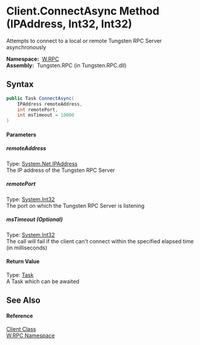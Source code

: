 Client.ConnectAsync Method (IPAddress, Int32, Int32)
====================================================
  Attempts to connect to a local or remote Tungsten RPC Server asynchronously

  **Namespace:**  [W.RPC][1]  
  **Assembly:**  Tungsten.RPC (in Tungsten.RPC.dll)

Syntax
------

```csharp
public Task ConnectAsync(
	IPAddress remoteAddress,
	int remotePort,
	int msTimeout = 10000
)
```

#### Parameters

##### *remoteAddress*
Type: [System.Net.IPAddress][2]  
The IP address of the Tungsten RPC Server

##### *remotePort*
Type: [System.Int32][3]  
The port on which the Tungsten RPC Server is listening

##### *msTimeout* (Optional)
Type: [System.Int32][3]  
The call will fail if the client can't connect within the specified elapsed time (in milliseconds)

#### Return Value
Type: [Task][4]  
A Task which can be awaited

See Also
--------

#### Reference
[Client Class][5]  
[W.RPC Namespace][1]  

[1]: ../README.md
[2]: http://msdn.microsoft.com/en-us/library/s128tyf6
[3]: http://msdn.microsoft.com/en-us/library/td2s409d
[4]: http://msdn.microsoft.com/en-us/library/dd235678
[5]: README.md
[6]: ../../_icons/Help.png